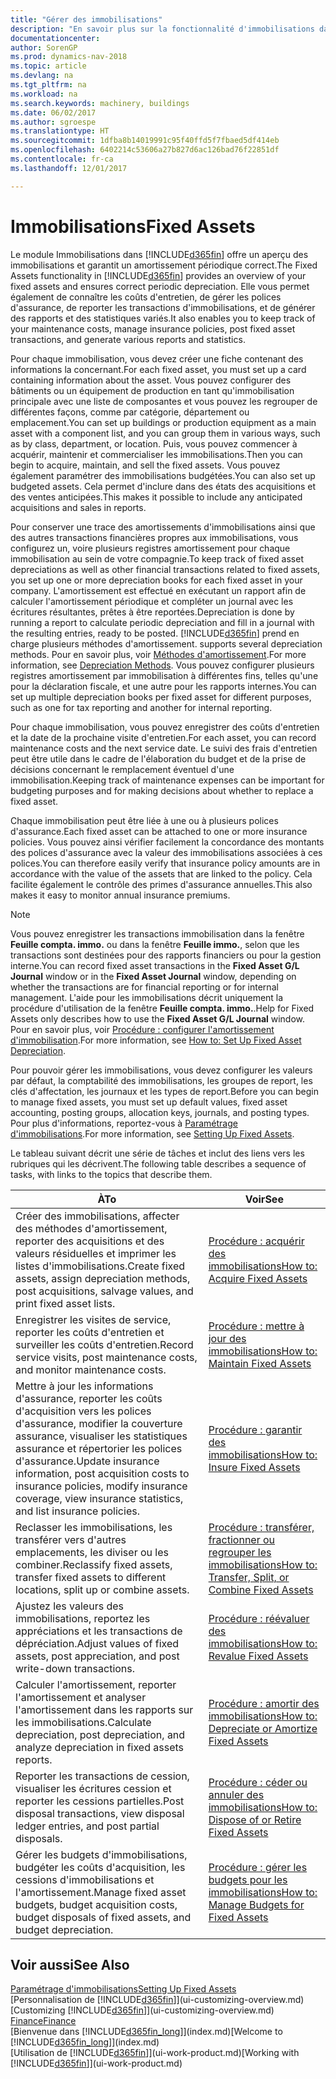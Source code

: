 ```yaml
---
title: "Gérer des immobilisations"
description: "En savoir plus sur la fonctionnalité d'immobilisations dans Dynamics NAV et afficher un aperçu de l'utilisation des immobilisations."
documentationcenter: 
author: SorenGP
ms.prod: dynamics-nav-2018
ms.topic: article
ms.devlang: na
ms.tgt_pltfrm: na
ms.workload: na
ms.search.keywords: machinery, buildings
ms.date: 06/02/2017
ms.author: sgroespe
ms.translationtype: HT
ms.sourcegitcommit: 1dfba8b14019991c95f40ffd5f7fbaed5df414eb
ms.openlocfilehash: 6402214c53606a27b827d6ac126bad76f22851df
ms.contentlocale: fr-ca
ms.lasthandoff: 12/01/2017

---
```

# <a name="fixed-assets"></a><span data-ttu-id="28e14-103">Immobilisations</span><span class="sxs-lookup"><span data-stu-id="28e14-103">Fixed Assets</span></span>
<span data-ttu-id="28e14-104">Le module Immobilisations dans [!INCLUDE[d365fin](includes/d365fin_md.md)] offre un aperçu des immobilisations et garantit un amortissement périodique correct.</span><span class="sxs-lookup"><span data-stu-id="28e14-104">The Fixed Assets functionality in [!INCLUDE[d365fin](includes/d365fin_md.md)] provides an overview of your fixed assets and ensures correct periodic depreciation.</span></span> <span data-ttu-id="28e14-105">Elle vous permet également de connaître les coûts d'entretien, de gérer les polices d'assurance, de reporter les transactions d'immobilisations, et de générer des rapports et des statistiques variés.</span><span class="sxs-lookup"><span data-stu-id="28e14-105">It also enables you to keep track of your maintenance costs, manage insurance policies, post fixed asset transactions, and generate various reports and statistics.</span></span>

<span data-ttu-id="28e14-106">Pour chaque immobilisation, vous devez créer une fiche contenant des informations la concernant.</span><span class="sxs-lookup"><span data-stu-id="28e14-106">For each fixed asset, you must set up a card containing information about the asset.</span></span> <span data-ttu-id="28e14-107">Vous pouvez configurer des bâtiments ou un équipement de production en tant qu'immobilisation principale avec une liste de composantes et vous pouvez les regrouper de différentes façons, comme par catégorie, département ou emplacement.</span><span class="sxs-lookup"><span data-stu-id="28e14-107">You can set up buildings or production equipment as a main asset with a component list, and you can group them in various ways, such as by class, department, or location.</span></span> <span data-ttu-id="28e14-108">Puis, vous pouvez commencer à acquérir, maintenir et commercialiser les immobilisations.</span><span class="sxs-lookup"><span data-stu-id="28e14-108">Then you can begin to acquire, maintain, and sell the fixed assets.</span></span> <span data-ttu-id="28e14-109">Vous pouvez également paramétrer des immobilisations budgétées.</span><span class="sxs-lookup"><span data-stu-id="28e14-109">You can also set up budgeted assets.</span></span> <span data-ttu-id="28e14-110">Cela permet d'inclure dans des états des acquisitions et des ventes anticipées.</span><span class="sxs-lookup"><span data-stu-id="28e14-110">This makes it possible to include any anticipated acquisitions and sales in reports.</span></span>

<span data-ttu-id="28e14-111">Pour conserver une trace des amortissements d'immobilisations ainsi que des autres transactions financières propres aux immobilisations, vous configurez un, voire plusieurs registres amortissement pour chaque immobilisation au sein de votre compagnie.</span><span class="sxs-lookup"><span data-stu-id="28e14-111">To keep track of fixed asset depreciations as well as other financial transactions related to fixed assets, you set up one or more depreciation books for each fixed asset in your company.</span></span> <span data-ttu-id="28e14-112">L'amortissement est effectué en exécutant un rapport afin de calculer l'amortissement périodique et compléter un journal avec les écritures résultantes, prêtes à être reportées.</span><span class="sxs-lookup"><span data-stu-id="28e14-112">Depreciation is done by running a report to calculate periodic depreciation and fill in a journal with the resulting entries, ready to be posted.</span></span> [!INCLUDE[d365fin](includes/d365fin_md.md)]<span data-ttu-id="28e14-113"> prend en charge plusieurs méthodes d'amortissement.</span><span class="sxs-lookup"><span data-stu-id="28e14-113"> supports several depreciation methods.</span></span> <span data-ttu-id="28e14-114">Pour en savoir plus, voir [Méthodes d'amortissement](fa-depreciation-methods.md).</span><span class="sxs-lookup"><span data-stu-id="28e14-114">For more information, see [Depreciation Methods](fa-depreciation-methods.md).</span></span> <span data-ttu-id="28e14-115">Vous pouvez configurer plusieurs registres amortissement par immobilisation à différentes fins, telles qu'une pour la déclaration fiscale, et une autre pour les rapports internes.</span><span class="sxs-lookup"><span data-stu-id="28e14-115">You can set up multiple depreciation books per fixed asset for different purposes, such as one for tax reporting and another for internal reporting.</span></span>

<span data-ttu-id="28e14-116">Pour chaque immobilisation, vous pouvez enregistrer des coûts d'entretien et la date de la prochaine visite d'entretien.</span><span class="sxs-lookup"><span data-stu-id="28e14-116">For each asset, you can record maintenance costs and the next service date.</span></span> <span data-ttu-id="28e14-117">Le suivi des frais d'entretien peut être utile dans le cadre de l'élaboration du budget et de la prise de décisions concernant le remplacement éventuel d'une immobilisation.</span><span class="sxs-lookup"><span data-stu-id="28e14-117">Keeping track of maintenance expenses can be important for budgeting purposes and for making decisions about whether to replace a fixed asset.</span></span>

<span data-ttu-id="28e14-118">Chaque immobilisation peut être liée à une ou à plusieurs polices d'assurance.</span><span class="sxs-lookup"><span data-stu-id="28e14-118">Each fixed asset can be attached to one or more insurance policies.</span></span> <span data-ttu-id="28e14-119">Vous pouvez ainsi vérifier facilement la concordance des montants des polices d'assurance avec la valeur des immobilisations associées à ces polices.</span><span class="sxs-lookup"><span data-stu-id="28e14-119">You can therefore easily verify that insurance policy amounts are in accordance with the value of the assets that are linked to the policy.</span></span> <span data-ttu-id="28e14-120">Cela facilite également le contrôle des primes d'assurance annuelles.</span><span class="sxs-lookup"><span data-stu-id="28e14-120">This also makes it easy to monitor annual insurance premiums.</span></span>

> [!NOTE]  
>   <span data-ttu-id="28e14-121">Vous pouvez enregistrer les transactions immobilisation dans la fenêtre **Feuille compta. immo.** ou dans la fenêtre **Feuille immo.**, selon que les transactions sont destinées pour des rapports financiers ou pour la gestion interne.</span><span class="sxs-lookup"><span data-stu-id="28e14-121">You can record fixed asset transactions in the **Fixed Asset G/L Journal** window or in the **Fixed Asset Journal** window, depending on whether the transactions are for financial reporting or for internal management.</span></span> <span data-ttu-id="28e14-122">L'aide pour les immobilisations décrit uniquement la procédure d'utilisation de la fenêtre **Feuille compta. immo.**.</span><span class="sxs-lookup"><span data-stu-id="28e14-122">Help for Fixed Assets only describes how to use the **Fixed Asset G/L Journal** window.</span></span> <span data-ttu-id="28e14-123">Pour en savoir plus, voir [Procédure : configurer l'amortissement d'immobilisation](fa-how-setup-depreciation.md).</span><span class="sxs-lookup"><span data-stu-id="28e14-123">For more information, see [How to: Set Up Fixed Asset Depreciation](fa-how-setup-depreciation.md).</span></span>

<span data-ttu-id="28e14-124">Pour pouvoir gérer les immobilisations, vous devez configurer les valeurs par défaut, la comptabilité des immobilisations, les groupes de report, les clés d'affectation, les journaux et les types de report.</span><span class="sxs-lookup"><span data-stu-id="28e14-124">Before you can begin to manage fixed assets, you must set up default values, fixed asset accounting, posting groups, allocation keys, journals, and posting types.</span></span> <span data-ttu-id="28e14-125">Pour plus d'informations, reportez-vous à [Paramétrage d'immobilisations](fa-setup.md).</span><span class="sxs-lookup"><span data-stu-id="28e14-125">For more information, see [Setting Up Fixed Assets](fa-setup.md).</span></span>

<span data-ttu-id="28e14-126">Le tableau suivant décrit une série de tâches et inclut des liens vers les rubriques qui les décrivent.</span><span class="sxs-lookup"><span data-stu-id="28e14-126">The following table describes a sequence of tasks, with links to the topics that describe them.</span></span>

| <span data-ttu-id="28e14-127">À</span><span class="sxs-lookup"><span data-stu-id="28e14-127">To</span></span> | <span data-ttu-id="28e14-128">Voir</span><span class="sxs-lookup"><span data-stu-id="28e14-128">See</span></span> |
| --- | --- |
| <span data-ttu-id="28e14-129">Créer des immobilisations, affecter des méthodes d'amortissement, reporter des acquisitions et des valeurs résiduelles et imprimer les listes d'immobilisations.</span><span class="sxs-lookup"><span data-stu-id="28e14-129">Create fixed assets, assign depreciation methods, post acquisitions, salvage values, and print fixed asset lists.</span></span> |[<span data-ttu-id="28e14-130">Procédure : acquérir des immobilisations</span><span class="sxs-lookup"><span data-stu-id="28e14-130">How to: Acquire Fixed Assets</span></span>](fa-how-acquire.md) |
| <span data-ttu-id="28e14-131">Enregistrer les visites de service, reporter les coûts d'entretien et surveiller les coûts d'entretien.</span><span class="sxs-lookup"><span data-stu-id="28e14-131">Record service visits, post maintenance costs, and monitor maintenance costs.</span></span> |[<span data-ttu-id="28e14-132">Procédure : mettre à jour des immobilisations</span><span class="sxs-lookup"><span data-stu-id="28e14-132">How to: Maintain Fixed Assets</span></span>](fa-how-maintain.md) |
| <span data-ttu-id="28e14-133">Mettre à jour les informations d'assurance, reporter les coûts d'acquisition vers les polices d'assurance, modifier la couverture assurance, visualiser les statistiques assurance et répertorier les polices d'assurance.</span><span class="sxs-lookup"><span data-stu-id="28e14-133">Update insurance information, post acquisition costs to insurance policies, modify insurance coverage, view insurance statistics, and list insurance policies.</span></span> |[<span data-ttu-id="28e14-134">Procédure : garantir des immobilisations</span><span class="sxs-lookup"><span data-stu-id="28e14-134">How to: Insure Fixed Assets</span></span>](fa-how-insure.md) |
| <span data-ttu-id="28e14-135">Reclasser les immobilisations, les transférer vers d'autres emplacements, les diviser ou les combiner.</span><span class="sxs-lookup"><span data-stu-id="28e14-135">Reclassify fixed assets, transfer fixed assets to different locations, split up or combine assets.</span></span> |[<span data-ttu-id="28e14-136">Procédure : transférer, fractionner ou regrouper les immobilisations</span><span class="sxs-lookup"><span data-stu-id="28e14-136">How to: Transfer, Split, or Combine Fixed Assets</span></span>](fa-how-trans-split-combine.md) |
| <span data-ttu-id="28e14-137">Ajustez les valeurs des immobilisations, reportez les appréciations et les transactions de dépréciation.</span><span class="sxs-lookup"><span data-stu-id="28e14-137">Adjust values of fixed assets, post appreciation, and post write-down transactions.</span></span> |[<span data-ttu-id="28e14-138">Procédure : réévaluer des immobilisations</span><span class="sxs-lookup"><span data-stu-id="28e14-138">How to: Revalue Fixed Assets</span></span>](fa-how-revalue.md) |
| <span data-ttu-id="28e14-139">Calculer l'amortissement, reporter l'amortissement et analyser l'amortissement dans les rapports sur les immobilisations.</span><span class="sxs-lookup"><span data-stu-id="28e14-139">Calculate depreciation, post depreciation, and  analyze depreciation in fixed assets reports.</span></span> |[<span data-ttu-id="28e14-140">Procédure : amortir des immobilisations</span><span class="sxs-lookup"><span data-stu-id="28e14-140">How to: Depreciate or Amortize Fixed Assets</span></span>](fa-how-depreciate-amortize.md) |
| <span data-ttu-id="28e14-141">Reporter les transactions de cession, visualiser les écritures cession et reporter les cessions partielles.</span><span class="sxs-lookup"><span data-stu-id="28e14-141">Post disposal transactions, view disposal ledger entries, and post partial disposals.</span></span> |[<span data-ttu-id="28e14-142">Procédure : céder ou annuler des immobilisations</span><span class="sxs-lookup"><span data-stu-id="28e14-142">How to: Dispose of or Retire Fixed Assets</span></span>](fa-how-dispose-retire.md) |
| <span data-ttu-id="28e14-143">Gérer les budgets d'immobilisations, budgéter les coûts d'acquisition, les cessions d'immobilisations et l'amortissement.</span><span class="sxs-lookup"><span data-stu-id="28e14-143">Manage fixed asset budgets, budget acquisition costs, budget disposals of fixed assets, and budget depreciation.</span></span> |[<span data-ttu-id="28e14-144">Procédure : gérer les budgets pour les immobilisations</span><span class="sxs-lookup"><span data-stu-id="28e14-144">How to: Manage Budgets for Fixed Assets</span></span>](fa-how-manage-budgets.md) |

## <a name="see-also"></a><span data-ttu-id="28e14-145">Voir aussi</span><span class="sxs-lookup"><span data-stu-id="28e14-145">See Also</span></span>
[<span data-ttu-id="28e14-146">Paramétrage d'immobilisations</span><span class="sxs-lookup"><span data-stu-id="28e14-146">Setting Up Fixed Assets</span></span>](fa-setup.md)  
<span data-ttu-id="28e14-147">[Personnalisation de [!INCLUDE[d365fin](includes/d365fin_md.md)]](ui-customizing-overview.md)</span><span class="sxs-lookup"><span data-stu-id="28e14-147">[Customizing [!INCLUDE[d365fin](includes/d365fin_md.md)]](ui-customizing-overview.md)</span></span>  
[<span data-ttu-id="28e14-148">Finance</span><span class="sxs-lookup"><span data-stu-id="28e14-148">Finance</span></span>](finance.md)  
<span data-ttu-id="28e14-149">[Bienvenue dans [!INCLUDE[d365fin_long](includes/d365fin_long_md.md)]](index.md)</span><span class="sxs-lookup"><span data-stu-id="28e14-149">[Welcome to [!INCLUDE[d365fin_long](includes/d365fin_long_md.md)]](index.md)</span></span>  
<span data-ttu-id="28e14-150">[Utilisation de [!INCLUDE[d365fin](includes/d365fin_md.md)]](ui-work-product.md)</span><span class="sxs-lookup"><span data-stu-id="28e14-150">[Working with [!INCLUDE[d365fin](includes/d365fin_md.md)]](ui-work-product.md)</span></span>


